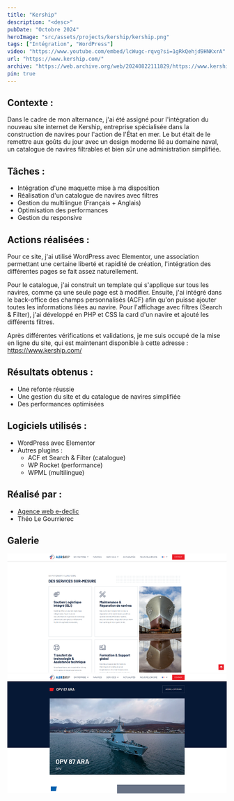 ```yaml
---
title: "Kership"
description: "<desc>"
pubDate: "Octobre 2024"
heroImage: "src/assets/projects/kership/kership.png"
tags: ["Intégration", "WordPress"]
video: "https://www.youtube.com/embed/lcWugc-rqvg?si=1gRkQehjd9HNKxrA"
url: "https://www.kership.com/"
archive: "https://web.archive.org/web/20240822111829/https://www.kership.com/"
pin: true
---
```


## Contexte :
Dans le cadre de mon alternance, j'ai été assigné pour l'intégration du nouveau site internet de Kership, entreprise spécialisée dans la construction de navires pour l'action de l'État en mer. Le but était de le remettre aux goûts du jour avec un design moderne lié au domaine naval, un catalogue de navires filtrables et bien sûr une administration simplifiée.

## Tâches :
- Intégration d'une maquette mise à ma disposition  
- Réalisation d'un catalogue de navires avec filtres  
- Gestion du multilingue (Français + Anglais)  
- Optimisation des performances  
- Gestion du responsive  

## Actions réalisées :
Pour ce site, j'ai utilisé WordPress avec Elementor, une association permettant une certaine liberté et rapidité de création, l'intégration des différentes pages se fait assez naturellement. 

Pour le catalogue, j'ai construit un template qui s'applique sur tous les navires, comme ça une seule page est à modifier. Ensuite, j'ai intégré dans le back-office des champs personnalisés (ACF) afin qu'on puisse ajouter toutes les informations liées au navire. Pour l'affichage avec filtres (Search & Filter), j'ai développé en PHP et CSS la card d'un navire et ajouté les différents filtres.  

Après différentes vérifications et validations, je me suis occupé de la mise en ligne du site, qui est maintenant disponible à cette adresse : <a href="https://www.kership.com" target="_blank">https://www.kership.com/</a>  

## Résultats obtenus :
- Une refonte réussie  
- Une gestion du site et du catalogue de navires simplifiée  
- Des performances optimisées  

## Logiciels utilisés :
- WordPress avec Elementor  
- Autres plugins :  
  - ACF et Search & Filter (catalogue)  
  - WP Rocket (performance)  
  - WPML (multilingue)  

## Réalisé par :
- <a href="https://www.e-declic.com" target="_blank">Agence web e-declic</a> 
- Théo Le Gourrierec  

## Galerie
![Capture d'écran du site Kership](src/assets/projects/kership/kership1.png)
![Capture d'écran du site Kership](src/assets/projects/kership/kership2.png)
